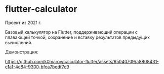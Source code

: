 # flutter-calculator

Проект из 2021 г. 

Базовый калькулятор на Flutter, поддерживающий операции с плавающей точкой, сохранение и вставку результатов предыдущих вычислений.

Демонстрация: 

https://github.com/k0marov/calculator-flutter/assets/95040709/a8808431-c1a1-4c84-9300-bfca7bedf7c9
